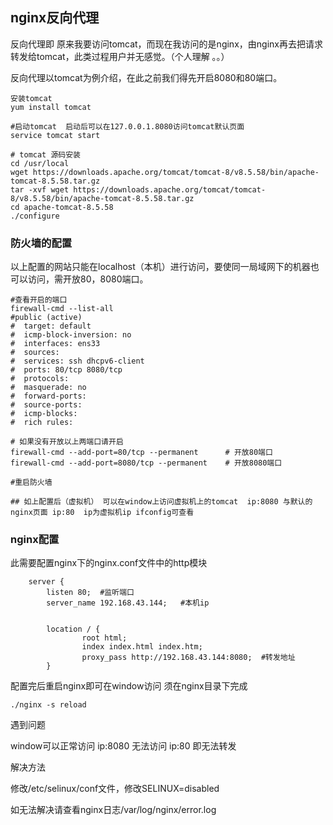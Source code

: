 ## nginx反向代理

反向代理即 原来我要访问tomcat，而现在我访问的是nginx，由nginx再去把请求转发给tomcat，此类过程用户并无感觉。（个人理解 。。）



反向代理以tomcat为例介绍，在此之前我们得先开启8080和80端口。

```
安装tomcat
yum install tomcat

#启动tomcat  启动后可以在127.0.0.1.8080访问tomcat默认页面
service tomcat start
```



```
# tomcat 源码安装
cd /usr/local
wget https://downloads.apache.org/tomcat/tomcat-8/v8.5.58/bin/apache-tomcat-8.5.58.tar.gz
tar -xvf wget https://downloads.apache.org/tomcat/tomcat-8/v8.5.58/bin/apache-tomcat-8.5.58.tar.gz
cd apache-tomcat-8.5.58
./configure
```



### 防火墙的配置

以上配置的网站只能在localhost（本机）进行访问，要使同一局域网下的机器也可以访问，需开放80，8080端口。

```
#查看开启的端口 
firewall-cmd --list-all
#public (active)
#  target: default
#  icmp-block-inversion: no
#  interfaces: ens33
#  sources: 
#  services: ssh dhcpv6-client
#  ports: 80/tcp 8080/tcp
#  protocols: 
#  masquerade: no
#  forward-ports: 
#  source-ports: 
#  icmp-blocks: 
#  rich rules: 

# 如果没有开放以上两端口请开启
firewall-cmd --add-port=80/tcp --permanent		# 开放80端口
firewall-cmd --add-port=8080/tcp --permanent	# 开放8080端口

#重启防火墙

## 如上配置后（虚拟机） 可以在window上访问虚拟机上的tomcat  ip:8080 与默认的nginx页面 ip:80  ip为虚拟机ip ifconfig可查看
```



### nginx配置

此需要配置nginx下的nginx.conf文件中的http模块

```
    server {
        listen 80; 	#监听端口
        server_name 192.168.43.144;	  #本机ip


        location / {
                root html;
                index index.html index.htm;
                proxy_pass http://192.168.43.144:8080;	#转发地址
        }

```





配置完后重启nginx即可在window访问 须在nginx目录下完成

```
./nginx -s reload
```



遇到问题

window可以正常访问 ip:8080  无法访问 ip:80 即无法转发

解决方法

修改/etc/selinux/conf文件，修改SELINUX=disabled

如无法解决请查看nginx日志/var/log/nginx/error.log

